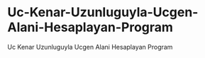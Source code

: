 # Uc-Kenar-Uzunluguyla-Ucgen-Alani-Hesaplayan-Program
Uc Kenar Uzunluguyla Ucgen Alani Hesaplayan Program

